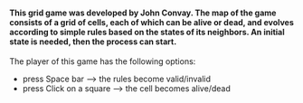 #### This grid game was developed by John Convay. The map of the game consists of a grid of cells, each of which can be alive or dead, and evolves according to simple rules based on the states of its neighbors. An initial state is needed, then the process can start.
The player of this game has the following options:
- press Space bar --> the rules become valid/invalid
- press Click on a square --> the cell becomes alive/dead 
